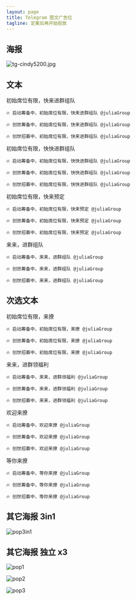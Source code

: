 ```yaml
---
layout: page
title: Telegram 图文广告位
tagline: 定案后再开始投放
---
```


## 海报

![tg-cindy5200.jpg](/assets/pops/tg-cindy5200.jpg)


## 文本

初始席位有限，快来进群组队

```text
🔥 启动筹备中，初始席位有限，快来进群组队 @juliaGroup
```

```text
🔥 创世筹备中，初始席位有限，快来进群组队 @juliaGroup
```

```text
🔥 创世招募中，初始席位有限，快来进群组队 @juliaGroup
```


初始席位有限，快快进群组队

```text
🔥 启动筹备中，初始席位有限，快快进群组队 @juliaGroup
```

```text
🔥 创世筹备中，初始席位有限，快快进群组队 @juliaGroup
```

```text
🔥 创世招募中，初始席位有限，快快进群组队 @juliaGroup
```


初始席位有限，快来预定

```text
🔥 启动筹备中，初始席位有限，快来预定 @juliaGroup
```

```text
🔥 创世筹备中，初始席位有限，快来预定 @juliaGroup
```

```text
🔥 创世招募中，初始席位有限，快来预定 @juliaGroup
```


来来，进群组队

```text
🔥 启动筹备中，来来，进群组队 @juliaGroup
```

```text
🔥 创世筹备中，来来，进群组队 @juliaGroup
```

```text
🔥 创世招募中，来来，进群组队 @juliaGroup
```


## 次选文本

初始席位有限，来撩

```text
🔥 启动筹备中，初始席位有限，来撩 @juliaGroup
```

```text
🔥 创世筹备中，初始席位有限，来撩 @juliaGroup
```

```text
🔥 创世招募中，初始席位有限，来撩 @juliaGroup
```


来来，进群领福利

```text
🔥 启动筹备中，来来，进群领福利 @juliaGroup
```

```text
🔥 创世筹备中，来来，进群领福利 @juliaGroup
```

```text
🔥 创世招募中，来来，进群领福利 @juliaGroup
```



欢迎来撩

```text
🔥 启动筹备中，欢迎来撩 @juliaGroup
```

```text
🔥 创世筹备中，欢迎来撩 @juliaGroup
```

```text
🔥 创世招募中，欢迎来撩 @juliaGroup
```


等你来撩

```text
🔥 启动筹备中，等你来撩 @juliaGroup
```

```text
🔥 创世筹备中，等你来撩 @juliaGroup
```

```text
🔥 创世招募中，等你来撩 @juliaGroup
```


## 其它海报 3in1

![pop3in1](/assets/pops/pop3in1.jpg)



## 其它海报 独立 x3

![pop1](/assets/pops/pop1.jpg)

![pop2](/assets/pops/pop2.jpg)

![pop3](/assets/pops/pop3.jpg)
